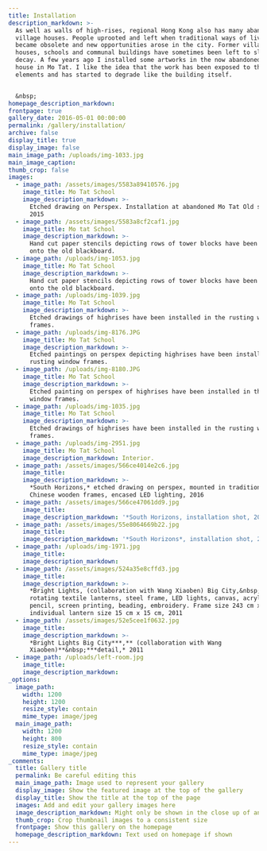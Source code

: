 ```yaml
---
title: Installation
description_markdown: >-
  As well as walls of high-rises, regional Hong Kong also has many abandoned
  village houses. People uprooted and left when traditional ways of living
  became obsolete and new opportunities arose in the city. Former village
  houses, schools and communal buildings have sometimes been left to slowly
  decay. A few years ago I installed some artworks in the now abandoned school
  house in Mo Tat. I like the idea that the work has been exposed to the
  elements and has started to degrade like the building itself.


  &nbsp;
homepage_description_markdown:
frontpage: true
gallery_date: 2016-05-01 00:00:00
permalink: /gallery/installation/
archive: false
display_title: true
display_image: false
main_image_path: /uploads/img-1033.jpg
main_image_caption:
thumb_crop: false
images:
  - image_path: /assets/images/5583a89410576.jpg
    image_title: Mo Tat School
    image_description_markdown: >-
      Etched drawing on Perspex. Installation at abandoned Mo Tat Old school,
      2015
  - image_path: /assets/images/5583a8cf2caf1.jpg
    image_title: Mo tat School
    image_description_markdown: >-
      Hand cut paper stencils depicting rows of tower blocks have been layered
      onto the old blackboard.
  - image_path: /uploads/img-1053.jpg
    image_title: Mo Tat School
    image_description_markdown: >-
      Hand cut paper stencils depicting rows of tower blocks have been layered
      onto the old blackboard.
  - image_path: /uploads/img-1039.jpg
    image_title: Mo Tat School
    image_description_markdown: >-
      Etched drawings of highrises have been installed in the rusting window
      frames.
  - image_path: /uploads/img-8176.JPG
    image_title: Mo Tat School
    image_description_markdown: >-
      Etched paintings on perspex depicting highrises have been installed in the
      rusting window frames.
  - image_path: /uploads/img-8180.JPG
    image_title: Mo Tat School
    image_description_markdown: >-
      Etched painting on perspex of highrises have been installed in the rusting
      window frames.
  - image_path: /uploads/img-1035.jpg
    image_title: Mo Tat School
    image_description_markdown: >-
      Etched drawings of highrises have been installed in the rusting window
      frames.
  - image_path: /uploads/img-2951.jpg
    image_title: Mo Tat School
    image_description_markdown: Interior.
  - image_path: /assets/images/566ce4014e2c6.jpg
    image_title:
    image_description_markdown: >-
      *South Horizons,* etched drawing on perspex, mounted in traditional
      Chinese wooden frames, encased LED lighting, 2016
  - image_path: /assets/images/566ce47061dd9.jpg
    image_title:
    image_description_markdown: '*South Horizons, installation shot, 2016*'
  - image_path: /assets/images/55e8064669b22.jpg
    image_title:
    image_description_markdown: '*South Horizons*, installation shot, 2016'
  - image_path: /uploads/img-1971.jpg
    image_title:
    image_description_markdown:
  - image_path: /assets/images/524a35e8cffd3.jpg
    image_title:
    image_description_markdown: >-
      *Bright Lights, (collaboration with Wang Xiaoben) Big City,&nbsp;*88
      rotating textile lanterns, steel frame, LED lights, canvas, acrylic paint,
      pencil, screen printing, beading, embroidery. Frame size 243 cm x 145 cm,
      individual lantern size 15 cm x 15 cm, 2011
  - image_path: /assets/images/52e5cee1f0632.jpg
    image_title:
    image_description_markdown: >-
      *Bright Lights Big City***,** (collaboration with Wang
      Xiaoben)**&nbsp;***detail,* 2011
  - image_path: /uploads/left-room.jpg
    image_title:
    image_description_markdown:
_options:
  image_path:
    width: 1200
    height: 1200
    resize_style: contain
    mime_type: image/jpeg
  main_image_path:
    width: 1200
    height: 800
    resize_style: contain
    mime_type: image/jpeg
_comments:
  title: Gallery title
  permalink: Be careful editing this
  main_image_path: Image used to represent your gallery
  display_image: Show the featured image at the top of the gallery
  display_title: Show the title at the top of the page
  images: Add and edit your gallery images here
  image_description_markdown: Might only be shown in the close up of an image
  thumb_crop: Crop thumbnail images to a consistent size
  frontpage: Show this gallery on the homepage
  homepage_description_markdown: Text used on homepage if shown
---
```


